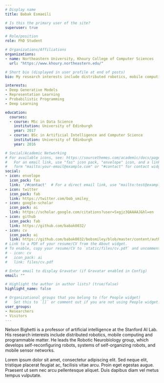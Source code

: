 ```yaml
---
# Display name
title: Babak Esmaeili

# Is this the primary user of the site?
superuser: true

# Role/position
role: PhD Student

# Organizations/Affiliations
organizations:
- name: Northeastern University, Khoury College of Computer Sciences
  url: "https://www.khoury.northeastern.edu/"

# Short bio (displayed in user profile at end of posts)
bio: My research interests include distributed robotics, mobile computing and programmable matter.

interests:
- Deep Generative Models
- Representation Learning 
- Probabilistic Programming
- Deep Learning

education:
  courses:
  - course: MSc in Data Science
    institution: University of Edinburgh
    year: 2017
  - course: BSc in Artificial Intelligence and Computer Science
    institution: University of Edinburgh
    year: 2016

# Social/Academic Networking
# For available icons, see: https://sourcethemes.com/academic/docs/page-builder/#icons
#   For an email link, use "fas" icon pack, "envelope" icon, and a link in the
#   form "mailto:your-email@example.com" or "#contact" for contact widget.
social:
- icon: envelope
  icon_pack: fas
  link: '/#contact'  # For a direct email link, use "mailto:test@example.org".
- icon: twitter
  icon_pack: fab
  link: https://twitter.com/bob_smiley_
- icon: google-scholar
  icon_pack: ai
  link: https://scholar.google.com/citations?user=Sxgjz3QAAAAJ&hl=en
- icon: github
  icon_pack: fab
  link: https://github.com/babak0032/
- icon: cv
  icon_pack: ai
  link: https://github.com/babak0032/bobsmiley/blob/master/content/authors/admin/Babak_CV_new.pdf
# Link to a PDF of your resume/CV from the About widget.
# To enable, copy your resume/CV to `static/files/cv.pdf` and uncomment the lines below.
# - icon: cv
#   icon_pack: ai
#   link: files/cv.pdf

# Enter email to display Gravatar (if Gravatar enabled in Config)
email: ""

# Highlight the author in author lists? (true/false)
highlight_name: false

# Organizational groups that you belong to (for People widget)
#   Set this to `[]` or comment out if you are not using People widget.
user_groups:
- Researchers
- Visitors
---
```


Nelson Bighetti is a professor of artificial intelligence at the Stanford AI Lab. His research interests include distributed robotics, mobile computing and programmable matter. He leads the Robotic Neurobiology group, which develops self-reconfiguring robots, systems of self-organizing robots, and mobile sensor networks.

Lorem ipsum dolor sit amet, consectetur adipiscing elit. Sed neque elit, tristique placerat feugiat ac, facilisis vitae arcu. Proin eget egestas augue. Praesent ut sem nec arcu pellentesque aliquet. Duis dapibus diam vel metus tempus vulputate.
